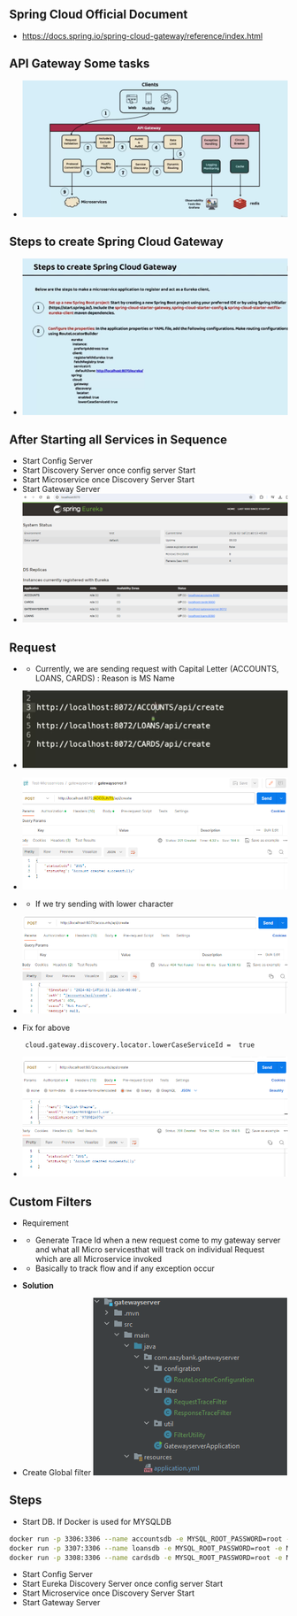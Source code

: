 
## Spring Cloud Official Document
- https://docs.spring.io/spring-cloud-gateway/reference/index.html


## API Gateway Some tasks
- ![img.png](img.png)

## Steps to create Spring Cloud Gateway 
- ![img_1.png](img_1.png)

## After Starting all Services in Sequence 
- Start Config Server
- Start Discovery Server once config server Start
- Start Microservice once Discovery Server Start
- Start Gateway Server
- ![img_2.png](img_2.png)

## Request
- - Currently, we are sending request with Capital Letter (ACCOUNTS, LOANS, CARDS) : Reason is MS Name
- ![img_4.png](img_4.png)
- ![img_3.png](img_3.png)
- - If we try sending with lower character
- ![img_5.png](img_5.png)

- Fix for above
```shell
    cloud.gateway.discovery.locator.lowerCaseServiceId =  true
```
            
- ![img_6.png](img_6.png)


## Custom Filters
 - Requirement
 - - Generate Trace Id when a new request come to my gateway server and what all Micro servicesthat will track on individual Request which are all Microservice invoked
 - - Basically to track flow and if any exception occur

 - **Solution** 
 - Create Global filter
   ![img_7.png](img_7.png)


## Steps

- Start DB. If Docker is used for MYSQLDB
```sh
docker run -p 3306:3306 --name accountsdb -e MYSQL_ROOT_PASSWORD=root -e MYSQL_DATABASE=accountsdb -d mysql
docker run -p 3307:3306 --name loansdb -e MYSQL_ROOT_PASSWORD=root -e MYSQL_DATABASE=loansdb -d mysql
docker run -p 3308:3306 --name cardsdb -e MYSQL_ROOT_PASSWORD=root -e MYSQL_DATABASE=cardsdb -d mysql
```


- Start Config Server
- Start Eureka Discovery Server once config server Start
- Start Microservice once Discovery Server Start
- Start Gateway Server

